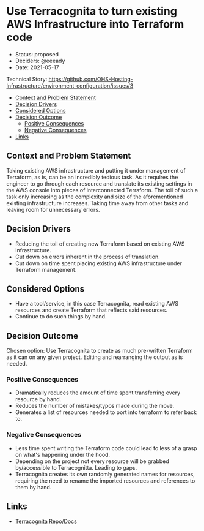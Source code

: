 # Use Terracognita to turn existing AWS Infrastructure into Terraform code
<!-- Source: https://raw.githubusercontent.com/adr/madr/master/template/template.md -->

* Status: proposed
* Deciders: @eeeady
* Date: 2021-05-17

Technical Story: <https://github.com/OHS-Hosting-Infrastructure/environment-configuration/issues/3>

<!-- mdformat-toc start --slug=github --no-anchors -->

* [Context and Problem Statement](#context-and-problem-statement)
* [Decision Drivers](#decision-drivers)
* [Considered Options](#considered-options)
* [Decision Outcome](#decision-outcome)
  * [Positive Consequences](#positive-consequences)
  * [Negative Consequences](#negative-consequences)
* [Links](#links)


<!-- mdformat-toc end -->

## Context and Problem Statement

Taking existing AWS infrastructure and putting it under management of Terraform, as is, can be an incredibly tedious task. As it requires the engineer to go through each resource and translate its existing settings in the AWS console into pieces of interconnected Terraform. The toil of such a task only increasing as the complexity and size of the aforementioned existing infrastructure increases. Taking time away from other tasks and leaving room for unnecessary errors.

## Decision Drivers

* Reducing the toil of creating new Terraform based on existing AWS infrastructure.
* Cut down on errors inherent in the process of translation.
* Cut down on time spent placing existing AWS infrastructure under Terraform management.

## Considered Options

* Have a tool/service, in this case Terracognita, read existing AWS resources and create Terraform that reflects said resources.
* Continue to do such things by hand.

## Decision Outcome

Chosen option: Use Terracognita to create as much pre-written Terraform as it can on any given project. Editing and rearranging the output as is needed.

### Positive Consequences

* Dramatically reduces the amount of time spent transferring every resource by hand.
* Reduces the number of mistakes/typos made during the move.
* Generates a list of resources needed to port into terraform to refer back to.

### Negative Consequences

* Less time spent writing the Terraform code could lead to less of a grasp on what's happening under the hood.
* Depending on the project not every resource will be grabbed by/accessible to Terracognitta. Leading to gaps.
* Terracognita creates its own randomly generated names for resources, requiring the need to rename the imported resources and references to them by hand.


## Links

* [Terracognita Repo/Docs](<https://github.com/cycloidio/terracognita>)
